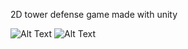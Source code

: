 2D tower defense game made with unity

![Alt Text](https://media3.giphy.com/media/v1.Y2lkPTc5MGI3NjExNGQwdjc1YzI2cGRnb2l1ZTNpd2ZjdDE0MnpqMGJiMXFoMXphaWJtNSZlcD12MV9pbnRlcm5hbF9naWZfYnlfaWQmY3Q9Zw/5Z22VhE2b1UXWJMYEF/giphy.gif)
![Alt Text](https://media3.giphy.com/media/v1.Y2lkPTc5MGI3NjExdXo5MnEyODFmczByYmg0ZGQ3dzZscTBreGZodmV4NjJ4NjFqcGR5YyZlcD12MV9pbnRlcm5hbF9naWZfYnlfaWQmY3Q9Zw/09H1HNjahV1bdzuOCm/giphy.gif)
